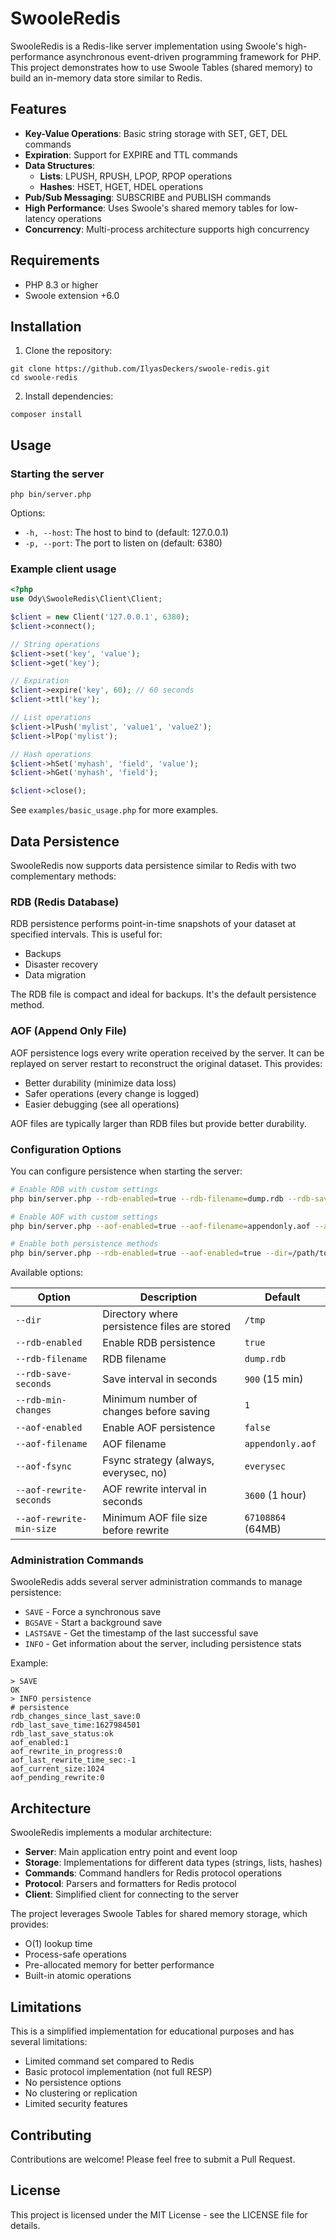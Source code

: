 # SwooleRedis

SwooleRedis is a Redis-like server implementation using Swoole's high-performance asynchronous event-driven programming framework for PHP. This project demonstrates how to use Swoole Tables (shared memory) to build an in-memory data store similar to Redis.

## Features

- **Key-Value Operations**: Basic string storage with SET, GET, DEL commands
- **Expiration**: Support for EXPIRE and TTL commands
- **Data Structures**:
    - **Lists**: LPUSH, RPUSH, LPOP, RPOP operations
    - **Hashes**: HSET, HGET, HDEL operations
- **Pub/Sub Messaging**: SUBSCRIBE and PUBLISH commands
- **High Performance**: Uses Swoole's shared memory tables for low-latency operations
- **Concurrency**: Multi-process architecture supports high concurrency

## Requirements

- PHP 8.3 or higher
- Swoole extension +6.0

## Installation

1. Clone the repository:
```
git clone https://github.com/IlyasDeckers/swoole-redis.git
cd swoole-redis
```

2. Install dependencies:
```
composer install
```

## Usage

### Starting the server

```
php bin/server.php
```

Options:
- `-h, --host`: The host to bind to (default: 127.0.0.1)
- `-p, --port`: The port to listen on (default: 6380)

### Example client usage

```php
<?php
use Ody\SwooleRedis\Client\Client;

$client = new Client('127.0.0.1', 6380);
$client->connect();

// String operations
$client->set('key', 'value');
$client->get('key');

// Expiration
$client->expire('key', 60); // 60 seconds
$client->ttl('key');

// List operations
$client->lPush('mylist', 'value1', 'value2');
$client->lPop('mylist');

// Hash operations
$client->hSet('myhash', 'field', 'value');
$client->hGet('myhash', 'field');

$client->close();
```

See `examples/basic_usage.php` for more examples.

## Data Persistence

SwooleRedis now supports data persistence similar to Redis with two complementary methods:

### RDB (Redis Database)

RDB persistence performs point-in-time snapshots of your dataset at specified intervals. This is useful for:

- Backups
- Disaster recovery
- Data migration

The RDB file is compact and ideal for backups. It's the default persistence method.

### AOF (Append Only File)

AOF persistence logs every write operation received by the server. It can be replayed on server restart to reconstruct the original dataset. This provides:

- Better durability (minimize data loss)
- Safer operations (every change is logged)
- Easier debugging (see all operations)

AOF files are typically larger than RDB files but provide better durability.

### Configuration Options

You can configure persistence when starting the server:

```bash
# Enable RDB with custom settings
php bin/server.php --rdb-enabled=true --rdb-filename=dump.rdb --rdb-save-seconds=900 --rdb-min-changes=10

# Enable AOF with custom settings
php bin/server.php --aof-enabled=true --aof-filename=appendonly.aof --aof-fsync=everysec

# Enable both persistence methods
php bin/server.php --rdb-enabled=true --aof-enabled=true --dir=/path/to/data
```

Available options:

| Option | Description | Default |
|--------|-------------|---------|
| `--dir` | Directory where persistence files are stored | `/tmp` |
| `--rdb-enabled` | Enable RDB persistence | `true` |
| `--rdb-filename` | RDB filename | `dump.rdb` |
| `--rdb-save-seconds` | Save interval in seconds | `900` (15 min) |
| `--rdb-min-changes` | Minimum number of changes before saving | `1` |
| `--aof-enabled` | Enable AOF persistence | `false` |
| `--aof-filename` | AOF filename | `appendonly.aof` |
| `--aof-fsync` | Fsync strategy (always, everysec, no) | `everysec` |
| `--aof-rewrite-seconds` | AOF rewrite interval in seconds | `3600` (1 hour) |
| `--aof-rewrite-min-size` | Minimum AOF file size before rewrite | `67108864` (64MB) |

### Administration Commands

SwooleRedis adds several server administration commands to manage persistence:

- `SAVE` - Force a synchronous save
- `BGSAVE` - Start a background save
- `LASTSAVE` - Get the timestamp of the last successful save
- `INFO` - Get information about the server, including persistence stats

Example:

```
> SAVE
OK
> INFO persistence
# persistence
rdb_changes_since_last_save:0
rdb_last_save_time:1627984501
rdb_last_save_status:ok
aof_enabled:1
aof_rewrite_in_progress:0
aof_last_rewrite_time_sec:-1
aof_current_size:1024
aof_pending_rewrite:0
```


## Architecture

SwooleRedis implements a modular architecture:

- **Server**: Main application entry point and event loop
- **Storage**: Implementations for different data types (strings, lists, hashes)
- **Commands**: Command handlers for Redis protocol operations
- **Protocol**: Parsers and formatters for Redis protocol
- **Client**: Simplified client for connecting to the server

The project leverages Swoole Tables for shared memory storage, which provides:
- O(1) lookup time
- Process-safe operations
- Pre-allocated memory for better performance
- Built-in atomic operations

## Limitations

This is a simplified implementation for educational purposes and has several limitations:

- Limited command set compared to Redis
- Basic protocol implementation (not full RESP)
- No persistence options
- No clustering or replication
- Limited security features

## Contributing

Contributions are welcome! Please feel free to submit a Pull Request.

## License

This project is licensed under the MIT License - see the LICENSE file for details.